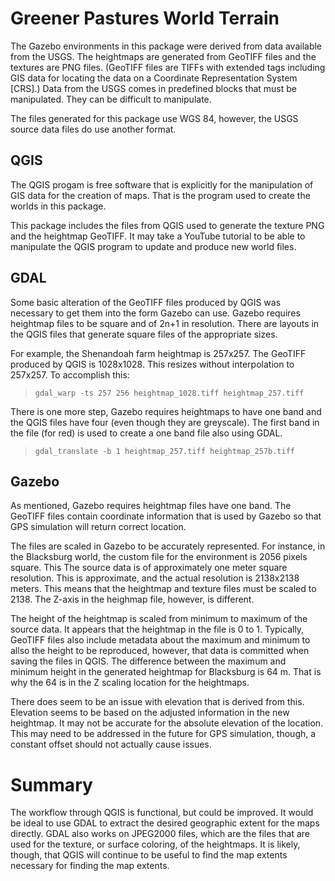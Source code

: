 # Greener Pastures World Terrain

The Gazebo environments in this package were derived from data available from the USGS.  The heightmaps are generated from GeoTIFF files and the textures are PNG files.  (GeoTIFF files are TIFFs with extended tags including GIS data for locating the data on a Coordinate Representation System [CRS].)  Data from the USGS comes in predefined blocks that must be manipulated.  They can be difficult to manipulate.

The files generated for this package use WGS 84, however, the USGS source data files do use another format.

## QGIS

The QGIS progam is free software that is explicitly for the manipulation of GIS data for the creation of maps.  That is the program used to create the worlds in this package.

This package includes the files from QGIS used to generate the texture PNG and the heightmap GeoTIFF.  It may take a YouTube tutorial to be able to manipulate the QGIS program to update and produce new world files.

## GDAL

Some basic alteration of the GeoTIFF files produced by QGIS was necessary to get them into the form Gazebo can use.  Gazebo requires heightmap files to be square and of 2n+1 in resolution.  There are layouts in the QGIS files that generate square files of the appropriate sizes.

For example, the Shenandoah farm heightmap is 257x257.  The GeoTIFF produced by QGIS is 1028x1028.  This resizes without interpolation to 257x257.  To accomplish this:
>`gdal_warp -ts 257 256 heightmap_1028.tiff heightmap_257.tiff`

There is one more step, Gazebo requires heightmaps to have one band and the QGIS files have four (even though they are greyscale).  The first band in the file (for red) is used to create a one band file also using GDAL.
>`gdal_translate -b 1 heightmap_257.tiff heightmap_257b.tiff`

## Gazebo

As mentioned, Gazebo requires heightmap files have one band.  The GeoTIFF files contain coordinate information that is used by Gazebo so that GPS simulation will return correct location.

The files are scaled in Gazebo to be accurately represented.  For instance, in the Blacksburg world, the custom file for the environment is 2056 pixels square.  This The source data is of approximately one meter square resolution.  This is approximate, and the actual resolution is 2138x2138 meters.  This means that the heightmap and texture files must be scaled to 2138.  The Z-axis in the heighmap file, however, is different.  

The height of the heightmap is scaled from minimum to maximum of the source data.  It appears that the heightmap in the file is 0 to 1.  Typically, GeoTIFF files also include metadata about the maximum and minimum to allso the height to be reproduced, however, that data is committed when saving the files in QGIS.  The difference between the maximum and minimum height in the generated heightmap for Blacksburg is 64 m.  That is why the 64 is in the Z scaling location for the heightmaps.  

There does seem to be an issue with elevation that is derived from this.  Elevation seems to be based on the adjusted information in the new heightmap.  It may not be accurate for the absolute elevation of the location.  This may need to be addressed in the future for GPS simulation, though, a constant offset should not actually cause issues.

# Summary

The workflow through QGIS is functional, but could be improved.  It would be ideal to use GDAL to extract the desired geographic extent for the maps directly.  GDAL also works on JPEG2000 files, which are the files that are used for the texture, or surface coloring, of the heightmaps.  It is likely, though, that QGIS will continue to be useful to find the map extents necessary for finding the map extents.
